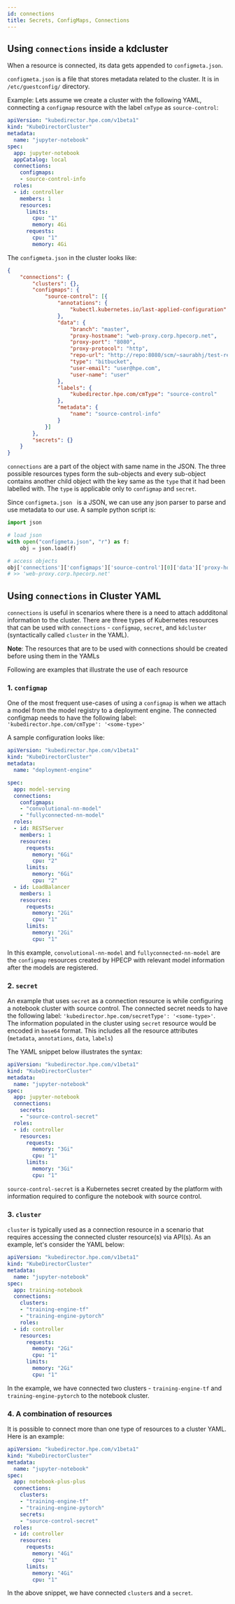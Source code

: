 ```yaml
---
id: connections 
title: Secrets, ConfigMaps, Connections
---
```


## Using `connections` inside a kdcluster

When a resource is connected, its data gets appended to `configmeta.json`.

`configmeta.json` is a file that stores metadata related to the cluster. It is in `/etc/guestconfig/` directory.

Example: Lets assume we create a cluster with the following YAML, connecting a `configmap` resource with the label `cmType` as `source-control`:

```yaml
apiVersion: "kubedirector.hpe.com/v1beta1"
kind: "KubeDirectorCluster"
metadata:
  name: "jupyter-notebook"
spec:
  app: jupyter-notebook
  appCatalog: local
  connections:
    configmaps:
    - source-control-info
  roles:
  - id: controller
    members: 1
    resources:
      limits:
        cpu: "1"
        memory: 4Gi
      requests:
        cpu: "1"
        memory: 4Gi
```

The `configmeta.json`  in the cluster looks like:

```json
{
    "connections": {
        "clusters": {},
        "configmaps": {
            "source-control": [{
                "annotations": {
                    "kubectl.kubernetes.io/last-applied-configuration": "{\"apiVersion\":\"v1\",\"data\":{\"branch\":\"master\",\"proxy-hostname\":\"web-proxy.corp.hpecorp.net\",\"proxy-port\":\"8080\",\"proxy-protocol\":\"http\",\"repo-url\":\"http://repo:8080/scm/~user/test-repo-sj.git\",\"type\":\"bitbucket\",\"user-email\":\"suser@hpe.com\",\"user-name\":\"saurabhj\"},\"kind\":\"ConfigMap\",\"metadata\":{\"annotations\":{},\"labels\":{\"kubedirector.hpe.com/cmType\":\"source-control\"},\"name\":\"source-control-info\",\"namespace\":\"kubecon\"}}\n"
                },
                "data": {
                    "branch": "master",
                    "proxy-hostname": "web-proxy.corp.hpecorp.net",
                    "proxy-port": "8080",
                    "proxy-protocol": "http",
                    "repo-url": "http://repo:8080/scm/~saurabhj/test-repo-sj.git",
                    "type": "bitbucket",
                    "user-email": "user@hpe.com",
                    "user-name": "user"
                },
                "labels": {
                    "kubedirector.hpe.com/cmType": "source-control"
                },
                "metadata": {
                    "name": "source-control-info"
                }
            }]
        },
        "secrets": {}
    }
}

```

`connections` are a part of the object with same name in the JSON. The three possible resources types form the sub-objects and every sub-object contains another child object with the key same as the `type` that it had been labelled with. The `type` is applicable only to `configmap` and `secret`. 

Since `configmeta.json ` is a JSON, we can use any json parser to parse and use metadata to our use. A sample python script is:

```python
import json

# load json
with open("configmeta.json", "r") as f:
    obj = json.load(f)

# access objects
obj['connections']['configmaps']['source-control'][0]['data']['proxy-hostname'] 
# >> 'web-proxy.corp.hpecorp.net'

```

## Using `connections` in Cluster YAML

`connections` is useful in scenarios where there is a need to attach addditonal information to the cluster. There are three types of Kubernetes resources that can be used with `connections` - `configmap`, `secret`, and `kdcluster` (syntactically called `cluster` in the YAML).

**Note**: The resources that are to be used with connections should be created before using them in the YAMLs

Following are examples that illustrate the use of each resource

### 1. `configmap`

One of the most frequent use-cases of using a `configmap` is when we attach a model from the model registry to a deployment engine. The connected configmap needs to have the following label: `'kubedirector.hpe.com/cmType': '<some-type>'`

A sample configuration looks like:

```yaml
apiVersion: "kubedirector.hpe.com/v1beta1"
kind: "KubeDirectorCluster"
metadata: 
  name: "deployment-engine"

spec:
  app: model-serving
  connections:
    configmaps:
    - "convolutional-nn-model"
    - "fullyconnected-nn-model"
  roles:
  - id: RESTServer
    members: 1
    resources:
      requests:
        memory: "6Gi"
        cpu: "2"
      limits:
        memory: "6Gi"
        cpu: "2"
  - id: LoadBalancer
    members: 1
    resources:
      requests:
        memory: "2Gi"
        cpu: "1"
      limits:
        memory: "2Gi"
        cpu: "1"           

```

In this example, `convolutional-nn-model` and `fullyconnected-nn-model` are the `configmap` resources created by HPECP with relevant model information after the models are registered.


### 2. `secret`
An example that uses `secret` as a connection resource is while configuring a notebook cluster with source control. The connected secret needs to have the following label: `'kubedirector.hpe.com/secretType': '<some-type>'`. The information populated in the cluster using `secret` resource would be encoded in `base64` format. This includes all the resource attributes (`metadata`, `annotations`, `data`, `labels`)

The YAML snippet below illustrates the syntax:

```yaml
apiVersion: "kubedirector.hpe.com/v1beta1"
kind: "KubeDirectorCluster"
metadata:
  name: "jupyter-notebook"
spec:
  app: jupyter-notebook
  connections:
    secrets:
    - "source-control-secret"
  roles:
  - id: controller
    resources:
      requests:
        memory: "3Gi"
        cpu: "1"
      limits:
        memory: "3Gi"
        cpu: "1"

```
`source-control-secret` is a Kubernetes secret created by the platform with information required to configure the notebook with source control.


### 3. `cluster`

`cluster` is typically used as a connection resource in a scenario that requires accessing the connected cluster resource(s) via API(s). As an example, let's consider the YAML below:

```yaml
apiVersion: "kubedirector.hpe.com/v1beta1"
kind: "KubeDirectorCluster"
metadata:
  name: "jupyter-notebook"
spec:
  app: training-notebook
  connections:
    clusters:
    - "training-engine-tf"
    - "training-engine-pytorch"
    roles:
  - id: controller
    resources:
      requests:
        memory: "2Gi"
        cpu: "1"
      limits:
        memory: "2Gi"
        cpu: "1"
```

In the example, we have connected two clusters - `training-engine-tf` and `training-engine-pytorch` to the notebook cluster.

### 4. A combination of resources

It is possible to connect more than one type of resources to a cluster YAML. Here is an example:

```yaml
apiVersion: "kubedirector.hpe.com/v1beta1"
kind: "KubeDirectorCluster"
metadata:
  name: "jupyter-notebook"
spec:
  app: notebook-plus-plus
  connections:
    clusters:
    - "training-engine-tf"
    - "training-engine-pytorch"
    secrets:
    - "source-control-secret"
  roles:
  - id: controller
    resources:
      requests:
        memory: "4Gi"
        cpu: "1"
      limits:
        memory: "4Gi"
        cpu: "1"
```
In the above snippet, we have connected `cluster`s and a `secret`.
